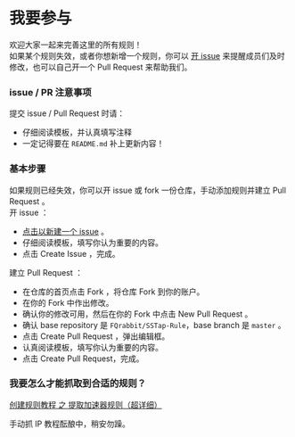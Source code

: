 # 我要参与

欢迎大家一起来完善这里的所有规则！  
如果某个规则失效，或者你想新增一个规则，你可以 [开 issue](https://github.com/FQrabbit/SSTap-Rule/issues/new/choose) 来提醒成员们及时修改，也可以自己开一个 Pull Request 来帮助我们。

### issue / PR 注意事项
提交 issue / Pull Request 时请：
- 仔细阅读模板，并认真填写注释
- 一定记得要在 `README.md` 补上更新内容！

### 基本步骤

如果规则已经失效，你可以开 issue 或 fork 一份仓库，手动添加规则并建立 Pull Request 。  
开 issue ：
- [点击以新建一个 issue](https://github.com/FQrabbit/SSTap-Rule/issues/new/choose) 。 
- 仔细阅读模板，填写你认为重要的内容。
- 点击 Create Issue ，完成。  

建立 Pull Request ：
- 在仓库的首页点击 Fork ，将仓库 Fork 到你的账户。
- 在你的 Fork 中作出修改。
- 确认你的修改可用，然后在你的 Fork 中点击 New Pull Request 。
- 确认 base repository 是 `FQrabbit/SSTap-Rule`，base branch 是 `master` 。
- 点击 Create Pull Request ，弹出编辑框。
- 认真阅读模板，填写你认为重要的内容。 
- 点击 Create Pull Request，完成。

### 我要怎么才能抓取到合适的规则？

[创建规则教程 之 提取加速器规则（超详细）](https://github.com/FQrabbit/SSTap-Rule/wiki/%E5%88%9B%E5%BB%BA%E8%A7%84%E5%88%99%E6%95%99%E7%A8%8B-%E4%B9%8B-%E6%8F%90%E5%8F%96%E5%8A%A0%E9%80%9F%E5%99%A8%E8%A7%84%E5%88%99%EF%BC%88%E8%B6%85%E8%AF%A6%E7%BB%86%EF%BC%89)

手动抓 IP 教程酝酿中，稍安勿躁。
